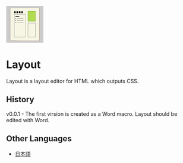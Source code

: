 ![icon](img/Layout.png)

# Layout
Layout is a layout editor for HTML which outputs CSS.

## History
v0.0.1 - The first virsion is created as a Word macro.  Layout should be edited with Word.

## Other Languages
- [日本語](README-ja.md)
